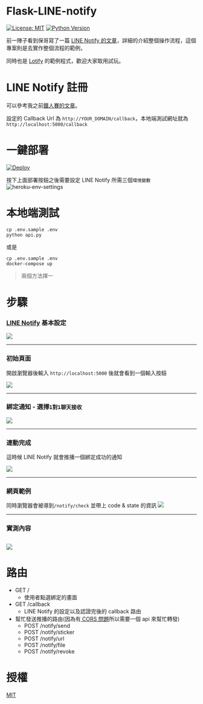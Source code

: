 # Flask-LINE-notify
[![License: MIT](https://img.shields.io/badge/License-MIT-blue.svg)](https://opensource.org/licenses/MIT)
[![Python Version](https://img.shields.io/badge/Python-%3E%3D%203.5-blue.svg)](https://badge.fury.io/py/lotify)

前一陣子看到保哥寫了一篇 [LINE Notify 的文章](https://blog.miniasp.com/post/2020/02/17/Go-Through-LINE-Notify-Without-Any-Code)，詳細的介紹整個操作流程，這個專案則是去實作整個流程的範例，

同時也是 [Lotify](https://github.com/louis70109/lotify) 的範例程式，歡迎大家取用試玩。

# LINE Notify 註冊

可以參考我之前[鐵人賽的文章](https://nijialin.com/2019/09/20/Day5-%E5%81%9A%E4%B8%80%E5%80%8B%E8%88%87-LINE-Notify-%E9%80%A3%E5%8B%95%E7%9A%84%E6%9C%8D%E5%8B%99/)。

設定的 Callback Url 為 `http://YOUR_DOMAIN/callback`，本地端測試網址就為 `http://localhost:5000/callback`

# 一鍵部署

[![Deploy](https://www.herokucdn.com/deploy/button.svg)](https://heroku.com/deploy)

按下上面部署按鈕之後需要設定 LINE Notify 所需三個`環境變數`
![heroku-env-settings](https://i.imgur.com/wV5rUyMl.png)


# 本地端測試

```
cp .env.sample .env
python api.py
```

或是

```
cp .env.sample .env
docker-compose up
```

> 兩個方法擇一

# 步驟

### [LINE Notify](https://notify-bot.line.me/zh_TW/) 基本設定
![](https://i.imgur.com/cqmi2x0l.png)

---

### 初始頁面

開啟瀏覽器後輸入 `http://localhost:5000` 後就會看到一個輸入按鈕

![](https://i.imgur.com/u3W3jOil.png)

---

### 綁定通知 - 選擇`1對1聊天接收`
![](https://i.imgur.com/bdGHOqbl.png)

---

### 連動完成
這時候 LINE Notify 就會推播一個綁定成功的通知

![](https://i.imgur.com/veLmsRkl.png)

---

### 網頁範例
同時瀏覽器會被導到`/notify/check` 並帶上 code & state 的資訊
![](https://i.imgur.com/XlkhJwM.png)

---

### 實測內容
![](https://i.imgur.com/jf1HUqEl.png)
---

# 路由

- GET /
  - 使用者點選綁定的畫面
- GET /callback
  - LINE Notify 的設定以及認證完後的 callback 路由
- 幫忙發送推播的路由(因為有[ CORS 問題](https://developer.mozilla.org/zh-TW/docs/Web/HTTP/CORS)所以需要一個 api 來幫忙轉發)
    - POST /notify/send
    - POST /notify/sticker
    - POST /notify/url
    - POST /notify/file
    - POST /notify/revoke

# 授權

[MIT](https://github.com/louis70109/flask-line-notify/blob/master/MIT-LICENSE)

